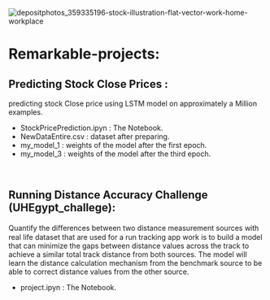 ![depositphotos_359335196-stock-illustration-flat-vector-work-home-workplace](https://user-images.githubusercontent.com/59618586/105712602-b2e7e200-5f22-11eb-86d4-fdbd2af329d6.jpg)

# Remarkable-projects:

## Predicting Stock Close Prices :
predicting stock Close price using LSTM model on approximately a Million examples.
* StockPricePrediction.ipyn : The Notebook.
* NewDataEntire.csv : dataset after preparing.
* my_model_1 : weights of the model after the first epoch.
* my_model_3 : weights of the model after the third epoch.

<br/>

## Running Distance Accuracy Challenge (UHEgypt_challege):
Quantify the diﬀerences between two distance measurement sources with real life dataset that are used for a run tracking app work is to build a model that can minimize the gaps between distance values across the track to achieve a similar total track distance from both sources. The model will learn the distance calculation mechanism from the benchmark source to be able to correct distance values from the other source.

* project.ipyn : The Notebook.

